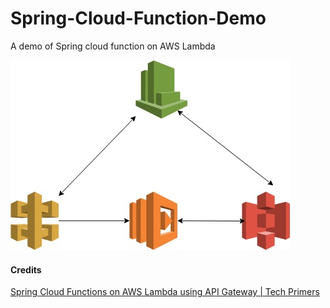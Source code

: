 # Spring-Cloud-Function-Demo
A demo of Spring cloud function on AWS Lambda

![Design](Design.jpg)

#### Credits 
[Spring Cloud Functions on AWS Lambda using API Gateway | Tech Primers](https://www.youtube.com/watch?v=Bj_5U7h_Ri0)